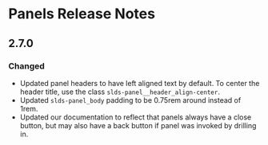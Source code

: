 <!-- Release notes authoring guidelines: http://keepachangelog.com/ -->

# Panels Release Notes

<!-- ## [Unreleased] -->

## 2.7.0

### Changed

- Updated panel headers to have left aligned text by default. To center the header title, use the class `slds-panel__header_align-center`.
- Updated `slds-panel_body` padding to be 0.75rem around instead of 1rem.
- Updated our documentation to reflect that panels always have a close button, but may also have a back button if panel was invoked by drilling in.
